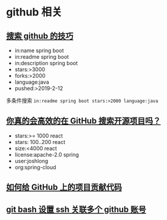 # github 相关

## [搜索 github 的技巧](https://www.jianshu.com/p/1a27845b0e5d)

- in:name spring boot
- in:readme spring boot
- in:description spring boot
- stars:>3000
- forks:>2000
- language:java
- pushed:>2019-2-12

多条件搜索 `in:readme spring boot stars:>2000 language:java`

## [你真的会高效的在 GitHub 搜索开源项目吗？](https://www.jianshu.com/p/c2c1d7056b27)

- stars:>= 1000 react
- stars: 100..200 react
- size:<4000 react
- license:apache-2.0 spring
- user:joshlong
- org:spring-cloud

## [如何给 GitHub 上的项目贡献代码](https://yelog.org/2016/10/13/contributing-to-open-source-on-github/)

## [git bash 设置 ssh 关联多个 github 账号](https://yelog.org/2016/09/30/computer-mutiple-github-account/)
